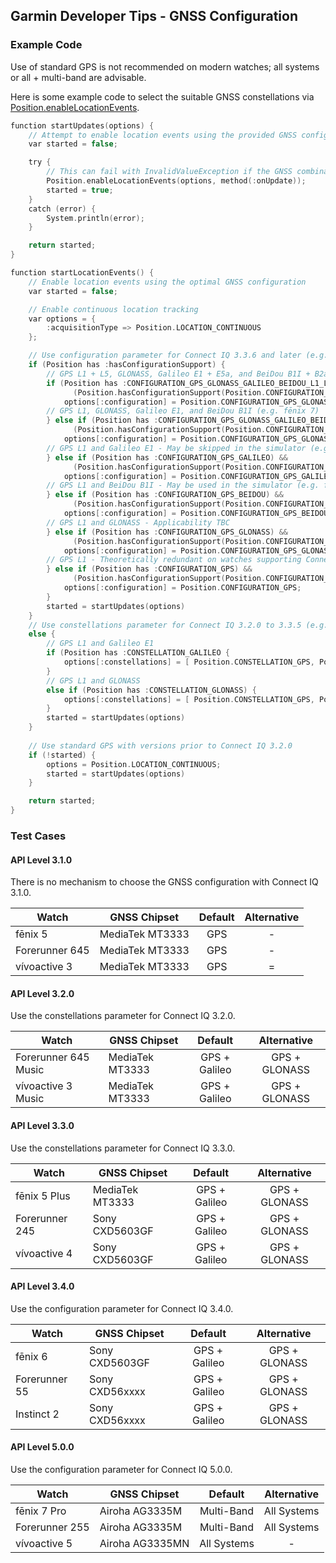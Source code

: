 ## Garmin Developer Tips - GNSS Configuration

### Example Code

Use of standard GPS is not recommended on modern watches; all systems or all + multi-band are advisable.

Here is some example code to select the suitable GNSS constellations via [Position.enableLocationEvents](https://developer.garmin.com/connect-iq/api-docs/Toybox/Position.html#enableLocationEvents-instance_function).

```c
function startUpdates(options) {
    // Attempt to enable location events using the provided GNSS configuration
    var started = false;

    try {
        // This can fail with InvalidValueException if the GNSS combination is not supported
        Position.enableLocationEvents(options, method(:onUpdate));
        started = true;
    }
    catch (error) {
        System.println(error);
    }

    return started;
}

function startLocationEvents() {
    // Enable location events using the optimal GNSS configuration
    var started = false;

    // Enable continuous location tracking
    var options = {
        :acquisitionType => Position.LOCATION_CONTINUOUS
    };

    // Use configuration parameter for Connect IQ 3.3.6 and later (e.g. fēnix 6)
    if (Position has :hasConfigurationSupport) {
        // GPS L1 + L5, GLONASS, Galileo E1 + E5a, and BeiDou B1I + B2a (e.g. fēnix 7 Pro)
        if (Position has :CONFIGURATION_GPS_GLONASS_GALILEO_BEIDOU_L1_L5) &&
              (Position.hasConfigurationSupport(Position.CONFIGURATION_GPS_GLONASS_GALILEO_BEIDOU_L1_L5)) {
            options[:configuration] = Position.CONFIGURATION_GPS_GLONASS_GALILEO_BEIDOU_L1_L5;
        // GPS L1, GLONASS, Galileo E1, and BeiDou B1I (e.g. fēnix 7)
        } else if (Position has :CONFIGURATION_GPS_GLONASS_GALILEO_BEIDOU_L1) &&
              (Position.hasConfigurationSupport(Position.CONFIGURATION_GPS_GLONASS_GALILEO_BEIDOU_L1)) {
            options[:configuration] = Position.CONFIGURATION_GPS_GLONASS_GALILEO_BEIDOU_L1;
        // GPS L1 and Galileo E1 - May be skipped in the simulator (e.g. fēnix 6)
        } else if (Position has :CONFIGURATION_GPS_GALILEO) &&
              (Position.hasConfigurationSupport(Position.CONFIGURATION_GPS_GALILEO)) {
            options[:configuration] = Position.CONFIGURATION_GPS_GALILEO;
        // GPS L1 and BeiDou B1I - May be used in the simulator (e.g. fēnix 6)
        } else if (Position has :CONFIGURATION_GPS_BEIDOU) &&
              (Position.hasConfigurationSupport(Position.CONFIGURATION_GPS_BEIDOU)) {
            options[:configuration] = Position.CONFIGURATION_GPS_BEIDOU;
        // GPS L1 and GLONASS - Applicability TBC
        } else if (Position has :CONFIGURATION_GPS_GLONASS) &&
              (Position.hasConfigurationSupport(Position.CONFIGURATION_GPS_GLONASS)) {
            options[:configuration] = Position.CONFIGURATION_GPS_GLONASS;
        // GPS L1 - Theoretically redundant on watches supporting Connect IQ 3.3.6
        } else if (Position has :CONFIGURATION_GPS) &&
              (Position.hasConfigurationSupport(Position.CONFIGURATION_GPS)) {
            options[:configuration] = Position.CONFIGURATION_GPS;
        }
        started = startUpdates(options)
    }
    // Use constellations parameter for Connect IQ 3.2.0 to 3.3.5 (e.g. vívoactive 4)
    else {
        // GPS L1 and Galileo E1
        if (Position has :CONSTELLATION_GALILEO {
            options[:constellations] = [ Position.CONSTELLATION_GPS, Position.CONSTELLATION_GALILEO ];
        }
        // GPS L1 and GLONASS
        else if (Position has :CONSTELLATION_GLONASS) {
            options[:constellations] = [ Position.CONSTELLATION_GPS, Position.CONSTELLATION_GLONASS ];
        }
        started = startUpdates(options)
    }
    
    // Use standard GPS with versions prior to Connect IQ 3.2.0
    if (!started) {
        options = Position.LOCATION_CONTINUOUS;
        started = startUpdates(options)
    }

    return started;            
}
```



### Test Cases

#### API Level 3.1.0

There is no mechanism to choose the GNSS configuration with Connect IQ 3.1.0.

| Watch          | GNSS Chipset    | Default | Alternative |
| -------------- | --------------- | :-----: | :---------: |
| fēnix 5        | MediaTek MT3333 |   GPS   |      -      |
| Forerunner 645 | MediaTek MT3333 |   GPS   |      -      |
| vívoactive 3   | MediaTek MT3333 |   GPS   |      =      |



#### API Level 3.2.0

Use the constellations parameter for Connect IQ 3.2.0.

| Watch                | GNSS Chipset    |    Default    |  Alternative  |
| -------------------- | --------------- | :-----------: | :-----------: |
| Forerunner 645 Music | MediaTek MT3333 | GPS + Galileo | GPS + GLONASS |
| vívoactive 3 Music   | MediaTek MT3333 | GPS + Galileo | GPS + GLONASS |



#### API Level 3.3.0

Use the constellations parameter for Connect IQ 3.3.0.

| Watch          | GNSS Chipset    |    Default    |  Alternative  |
| -------------- | --------------- | :-----------: | :-----------: |
| fēnix 5 Plus   | MediaTek MT3333 | GPS + Galileo | GPS + GLONASS |
| Forerunner 245 | Sony CXD5603GF  | GPS + Galileo | GPS + GLONASS |
| vívoactive 4   | Sony CXD5603GF  | GPS + Galileo | GPS + GLONASS |



#### API Level 3.4.0

Use the configuration parameter for Connect IQ 3.4.0.

| Watch         | GNSS Chipset   |    Default    |  Alternative  |
| ------------- | -------------- | :-----------: | :-----------: |
| fēnix 6       | Sony CXD5603GF | GPS + Galileo | GPS + GLONASS |
| Forerunner 55 | Sony CXD56xxxx | GPS + Galileo | GPS + GLONASS |
| Instinct 2    | Sony CXD56xxxx | GPS + Galileo | GPS + GLONASS |



#### API Level 5.0.0

Use the configuration parameter for Connect IQ 5.0.0.

| Watch          | GNSS Chipset    |   Default   | Alternative |
| -------------- | --------------- | :---------: | :---------: |
| fēnix 7 Pro    | Airoha AG3335M  | Multi-Band  | All Systems |
| Forerunner 255 | Airoha AG3335M  | Multi-Band  | All Systems |
| vívoactive 5   | Airoha AG3335MN | All Systems |      -      |

